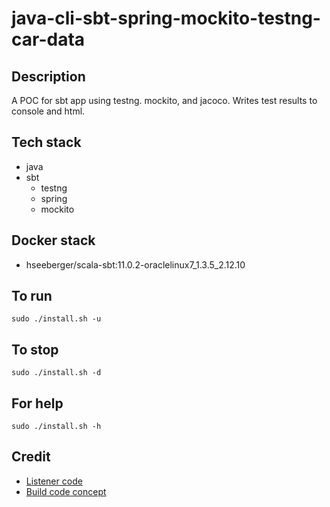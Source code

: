 # java-cli-sbt-spring-mockito-testng-car-data

## Description
A POC for sbt app using testng.
mockito, and jacoco. Writes test
results to console and html.

## Tech stack
- java
- sbt
  - testng
  - spring
  - mockito

## Docker stack
- hseeberger/scala-sbt:11.0.2-oraclelinux7_1.3.5_2.12.10

## To run
`sudo ./install.sh -u`

## To stop
`sudo ./install.sh -d`

## For help
`sudo ./install.sh -h`

## Credit
- [Listener code](https://livebook.manning.com/book/sbt-in-action/chapter-5)
- [Build code concept](https://github.com/sbt/junit-interface/blob/develop/src/sbt-test/simple/test-listener/build.sbt)
